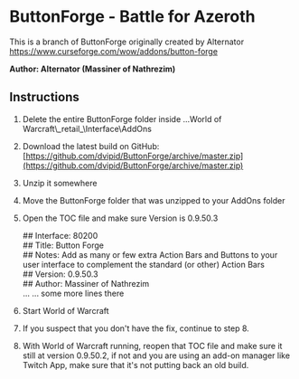 # ButtonForge - Battle for Azeroth

This is a branch of ButtonForge originally created by Alternator
https://www.curseforge.com/wow/addons/button-forge

**Author: Alternator (Massiner of Nathrezim)**

## Instructions
1. Delete the entire ButtonForge folder inside ...World of Warcraft\\\_retail_\Interface\AddOns
2. Download the latest build on GitHub: [https://github.com/dvipid/ButtonForge/archive/master.zip](https://github.com/dvipid/ButtonForge/archive/master.zip)
3. Unzip it somewhere
4. Move the ButtonForge folder that was unzipped to your AddOns folder
5. Open the TOC file and make sure Version is 0.9.50.3

    \## Interface: 80200  
\## Title: Button Forge  
\## Notes: Add as many or few extra Action Bars and Buttons to your user interface to complement the standard (or other) Action Bars  
\## Version: 0.9.50.3  
\## Author: Massiner of Nathrezim  
\... ... some more lines there

6. Start World of Warcraft
7. If you suspect that you don't have the fix, continue to step 8.
8. With World of Warcraft running, reopen that TOC file and make sure it still at version 0.9.50.2, if not and you are using an add-on manager like Twitch App, make sure that it's not putting back an old build.
